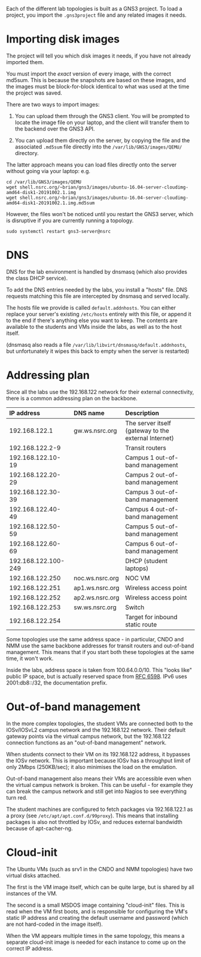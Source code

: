 Each of the different lab topologies is built as a GNS3 project.  To load a
project, you import the `.gns3project` file and any related images it needs.

# Importing disk images

The project will tell you which disk images it needs, if you have not
already imported them.

You must import the *exact* version of every image, with the correct md5sum. 
This is because the snapshots are based on these images, and the images must
be block-for-block identical to what was used at the time the project was
saved.

There are two ways to import images:

1. You can upload them through the GNS3 client.  You will be prompted to
   locate the image file on your laptop, and the client will transfer them
   to the backend over the GNS3 API.

2. You can upload them directly on the server, by copying the file and the
   associated `.md5sum` file directly into the `/var/lib/GNS3/images/QEMU/`
   directory.

The latter approach means you can load files directly onto the server
without going via your laptop: e.g.

```
cd /var/lib/GNS3/images/QEMU
wget shell.nsrc.org/~brian/gns3/images/ubuntu-16.04-server-cloudimg-amd64-disk1-20191002.1.img
wget shell.nsrc.org/~brian/gns3/images/ubuntu-16.04-server-cloudimg-amd64-disk1-20191002.1.img.md5sum
```

However, the files won't be noticed until you restart the GNS3 server, which
is disruptive if you are currently running a topology.

```shell
sudo systemctl restart gns3-server@nsrc
```

# DNS

DNS for the lab environment is handled by dnsmasq (which also provides the
class DHCP service).

To add the DNS entries needed by the labs, you install a "hosts" file.  DNS
requests matching this file are intercepted by dnsmasq and served locally.

The hosts file we provide is called `default.addnhosts`.  You can either
replace your server's existing `/etc/hosts` entirely with this file, or
append it to the end if there's anything else you want to keep.  The
contents are available to the students and VMs inside the labs, as well as
to the host itself.

(dnsmasq also reads a file `/var/lib/libvirt/dnsmasq/default.addnhosts`,
but unfortunately it wipes this back to empty when the server is restarted)

# Addressing plan

Since all the labs use the 192.168.122 network for their external
connectivity, there is a common addressing plan on the backbone.

IP address          | DNS name            | Description
:------------------ | :------------------ | :----------
192.168.122.1       | gw.ws.nsrc.org      | The server itself (gateway to the external Internet)
192.168.122.2-9     |                     | Transit routers
192.168.122.10-19   |                     | Campus 1 out-of-band management
192.168.122.20-29   |                     | Campus 2 out-of-band management
192.168.122.30-39   |                     | Campus 3 out-of-band management
192.168.122.40-49   |                     | Campus 4 out-of-band management
192.168.122.50-59   |                     | Campus 5 out-of-band management
192.168.122.60-69   |                     | Campus 6 out-of-band management
192.168.122.100-249 |                     | DHCP (student laptops)
192.168.122.250     | noc.ws.nsrc.org     | NOC VM
192.168.122.251     | ap1.ws.nsrc.org     | Wireless access point
192.168.122.252     | ap2.ws.nsrc.org     | Wireless access point
192.168.122.253     | sw.ws.nsrc.org      | Switch
192.168.122.254     |                     | Target for inbound static route

Some topologies use the same address space - in particular, CNDO and NMM use
the same backbone addresses for transit routers and out-of-band management. 
This means that if you start both these topologies at the same time, it
won't work.

Inside the labs, address space is taken from 100.64.0.0/10.  This "looks
like" public IP space, but is actually reserved space from
[RFC 6598](https://tools.ietf.org/html/rfc6598).  IPv6 uses 2001:db8::/32,
the documentation prefix.

# Out-of-band management

In the more complex topologies, the student VMs are connected both to the
IOSv/IOSvL2 campus network and the 192.168.122 network.  Their default
gateway points via the virtual campus network, but the 192.168.122
connection functions as an "out-of-band management" network.

When students connect to their VM on its 192.168.122 address, it bypasses
the IOSv network.  This is important because IOSv has a throughput limit of
only 2Mbps (250KB/sec); it also minimises the load on the emulation.

Out-of-band management also means their VMs are accessible even when the
virtual campus network is broken.  This can be useful - for example they can
break the campus network and still get into Nagios to see everything turn
red.

The student machines are configured to fetch packages via 192.168.122.1 as a
proxy (see `/etc/apt/apt.conf.d/99proxy`).  This means that installing
packages is also not throttled by IOSv, and reduces external bandwidth
because of apt-cacher-ng.

# Cloud-init

The Ubuntu VMs (such as srv1 in the CNDO and NMM topologies) have two
virtual disks attached.

The first is the VM image itself, which can be quite large, but is shared by
all instances of the VM.

The second is a small MSDOS image containing "cloud-init" files.  This is
read when the VM first boots, and is responsible for configuring the VM's
static IP address and creating the default username and password (which are
not hard-coded in the image itself).

When the VM appears multiple times in the same topology, this means a
separate cloud-init image is needed for each instance to come up on the
correct IP address.
